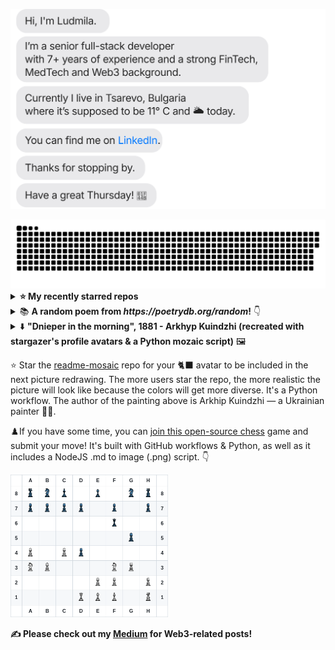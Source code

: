 [![](https://raw.githubusercontent.com/milaabl/milaabl/main/chat.svg)](https://www.linkedin.com/in/ludmila-a-dev/)

<!-- https://github.com/milaabl/milaabl/assets/86361434/c35b0e6f-acf0-435e-920d-b90faa4788ad -->

<img alt="Snake eating my contributions for breakfast🧉" src="https://raw.githubusercontent.com/milaabl/milaabl-readme/preview/github-contribution-grid-snake.svg" />

<details>
<summary>
  <strong>⭐ My recently starred repos </strong>
</summary>
  
<!-- Starred repos start -->
| Name | Url | Stars | Description |
| --- | --- |  --- |  --- |
| TatevKaren/TatevKaren-data-science-portfolio|https://github.com/TatevKaren/TatevKaren-data-science-portfolio|49|Data Science Portfolio of Tatev Karen Aslanyan including Case Studies and Research Projects that I have completed that solve business problems or introduce new products. Case Study papers, codes, and additional resources are all included.|
| PiotrRut/elonmusk-twitter-notifier|https://github.com/PiotrRut/elonmusk-twitter-notifier|59|AI driven e-mail notifier for tweets mentioning stock from Elon Musk 📈|
| Vendicated/Vencord|https://github.com/Vendicated/Vencord|5089|The cutest Discord client mod|
| yeoman/yo|https://github.com/yeoman/yo|3734|CLI tool for running Yeoman generators|
| matter-labs/zksync-era|https://github.com/matter-labs/zksync-era|1107|zkSync era|
| 0age/create2crunch|https://github.com/0age/create2crunch|383|A Rust program for finding salts that create gas-efficient Ethereum addresses via CREATE2.|
| joshstevens19/ethereum-multicall|https://github.com/joshstevens19/ethereum-multicall|311|Ability to call many ethereum constant function calls in 1 JSONRPC request|
| threshold-network/token-dashboard|https://github.com/threshold-network/token-dashboard|20||
| LimeChain/mongoose-immutable-plugin|https://github.com/LimeChain/mongoose-immutable-plugin|2|Mongoose plugin guarding fields from modifications|
| ankitects/anki|https://github.com/ankitects/anki|15813|Anki's shared backend and web components, and the Qt frontend|
| lightningnetwork/lnd|https://github.com/lightningnetwork/lnd|7252|Lightning Network Daemon ⚡️|
| CoNarrative/mongo-immutable|https://github.com/CoNarrative/mongo-immutable|10|Immutable MongoDB.|
| lightningdevkit/rust-lightning|https://github.com/lightningdevkit/rust-lightning|1025|A highly modular Bitcoin Lightning library written in Rust. It's rust-lightning, not Rusty's Lightning!|
| node-lightning/node-lightning|https://github.com/node-lightning/node-lightning|126|Bitcoin Lighting Network implemented in Node.js|
| OpenZeppelin/openzeppelin-contracts-upgradeable|https://github.com/OpenZeppelin/openzeppelin-contracts-upgradeable|899|Upgradeable variant of OpenZeppelin Contracts, meant for use in upgradeable contracts. |
| dapphub/ds-test|https://github.com/dapphub/ds-test|192|Assertions, equality checks and other test helpers|
| hbarcelos/forge-multi-version|https://github.com/hbarcelos/forge-multi-version|22|Using forge with multiple solc versions|
| threshold-network/merkle-distribution|https://github.com/threshold-network/merkle-distribution|1|Threshold Network rewards generation and distribution|
| nucypher/nucypher-contracts|https://github.com/nucypher/nucypher-contracts|13|Ethereum contracts supporting TACo applications on the Threshold Network.|
| keep-network/tbtc-v2|https://github.com/keep-network/tbtc-v2|40|Trustlessly tokenized Bitcoin on Ethereum, version 2|
| TotallyMaliciousCryptoBro/TotallyMaliciousCryptoBro|https://github.com/TotallyMaliciousCryptoBro/TotallyMaliciousCryptoBro|4||
| ethereum/EIPs|https://github.com/ethereum/EIPs|12168|The Ethereum Improvement Proposal repository|
| pcaversaccio/reentrancy-attacks|https://github.com/pcaversaccio/reentrancy-attacks|1058|A chronological and (hopefully) complete list of reentrancy attacks to date.|
| StableLib/stablelib|https://github.com/StableLib/stablelib|147|A stable library of useful TypeScript/JavaScript code|
| snappyjs/node-request-queue|https://github.com/snappyjs/node-request-queue|8|A utility to queue up a number requests to be executed in parallel batches with possible waitTime between them.|
| TP-Lab/tp-js-sdk|https://github.com/TP-Lab/tp-js-sdk|181|TokenPocket JS API for Dapp of ETH, IOST, TRON, COSMOS, SOLANA, EOS etc. (mobile only)|
| petr-hejda/solidity-merkle-airdrop|https://github.com/petr-hejda/solidity-merkle-airdrop|3|Example implementation of ERC20 token airdrop using merkle tree|
| MetaMask/KeyringController|https://github.com/MetaMask/KeyringController|213|A module for managing groups of Ethereum accounts and using them.|
| appwrite/appwrite|https://github.com/appwrite/appwrite|38188|Build like a team of hundreds_|
| novuhq/novu|https://github.com/novuhq/novu|31146|🔥 The open-source notification infrastructure with fully functional embedded notification center 🚀🚀🚀|

<!-- Starred repos end -->

</details>

<details>
  <summary>📚 <strong>A random poem from <em>https://poetrydb.org/random</em>!</strong> 👇 </summary>

<!-- Start poem -->
# 💮 Sonnet 47: Betwixt mine eye and heart a league is took by *William Shakespeare*

<p>
    Betwixt mine eye and heart a league is took,<br/>And each doth good turns now unto the other:<br/>When that mine eye is famish'd for a look,<br/>Or heart in love with sighs himself doth smother,<br/>With my love's picture then my eye doth feast,<br/>And to the painted banquet bids my heart;<br/>Another time mine eye is my heart's guest,<br/>And in his thoughts of love doth share a part:<br/>So, either by thy picture or my love,<br/>Thy self away, art present still with me;<br/>For thou not farther than my thoughts canst move,<br/>And I am still with them, and they with thee;<br/>  Or, if they sleep, thy picture in my sight<br/>  Awakes my heart, to heart's and eye's delight.
</p>

***
<!-- End poem -->
</details>

<details>
<summary>
  ⬇️ <strong>"Dnieper in the morning", 1881 - Arkhyp Kuindzhi (recreated with stargazer's profile avatars & a Python mozaic script)</strong> 🖼️
</summary>

<img width="49%" src="https://raw.githubusercontent.com/milaabl/readme-mosaic/main/data/input.jpg" alt="Original picture"/>
<img width="49%" src="https://raw.githubusercontent.com/milaabl/readme-mosaic/main/data/output.jpg" alt="Output picture"/>
<img width="70%" src="https://raw.githubusercontent.com/milaabl/readme-mosaic/main/data/output.gif" alt="Output GIF"/>
</details>

⭐ Star the [readme-mosaic](https://github.com/milaabl/readme-mosaic) repo for your 🐈‍⬛ avatar to be included in the next picture redrawing. The more users star the repo, the more realistic the picture will look like because the colors will get more diverse. It's a Python workflow. The author of the painting above is Arkhip Kuindzhi — a Ukrainian painter 💙💛.

♟️If you have some time, you can [join this open-source chess](https://github.com/milaabl/readme-chess) game and submit your move! It's built with GitHub workflows & Python, as well as it includes a NodeJS .md to image (.png) script. 👇

<a href="https://github.com/milaabl/readme-chess/blob/master/README.md"><img src="https://raw.githubusercontent.com/milaabl/readme-chess/master/chess.png" alt="README chess dynamic game preview" width="50%" /></a>

<strong>✍️ Please check out my <a href="https://medium.com/@milaabl2405">Medium</a> for Web3-related posts!</strong>
